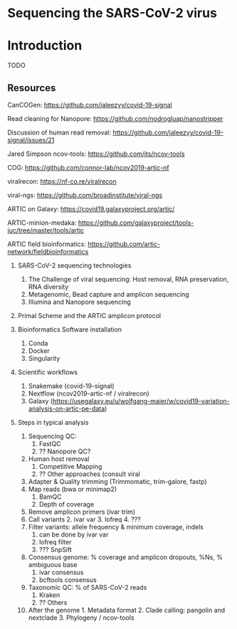 Sequencing the SARS-CoV-2 virus
===

# Introduction

TODO

## Resources

CanCOGen: https://github.com/jaleezyy/covid-19-signal

Read cleaning for Nanopore: https://github.com/nodrogluap/nanostripper

Discussion of human read removal: https://github.com/jaleezyy/covid-19-signal/issues/21

Jared Simpson ncov-tools: https://github.com/jts/ncov-tools

COG: https://github.com/connor-lab/ncov2019-artic-nf

viralrecon: https://nf-co.re/viralrecon

viral-ngs: https://github.com/broadinstitute/viral-ngs

ARTIC on Galaxy: https://covid19.galaxyproject.org/artic/

ARTIC-minion-medaka: https://github.com/galaxyproject/tools-iuc/tree/master/tools/artic

ARTIC field bioinformatics: https://github.com/artic-network/fieldbioinformatics

1. SARS-CoV-2 sequencing technologies
    1. The Challenge of viral sequencing: Host removal, RNA preservation, RNA diversity
    2. Metagenomic, Bead capture and amplicon sequencing
    3. Illumina and Nanopore sequencing
2. Primal Scheme and the ARTIC amplicon protocol

3. Bioinformatics Software installation
    1. Conda
    2. Docker
    3. Singularity

4. Scientific workflows
    1. Snakemake (covid-19-signal)
    2. Nextflow (ncov2019-artic-nf / viralrecon)
    3. Galaxy (https://usegalaxy.eu/u/wolfgang-maier/w/covid19-variation-analysis-on-artic-pe-data)

5. Steps in typical analysis
    1. Sequencing QC:
        1. FastQC
        2. ?? Nanopore QC?
    2. Human host removal
        1. Competitive Mapping
        2. ?? Other approaches (consult viral
    3. Adapter & Quality trimming (Trimmomatic, trim-galore, fastp)
    4. Map reads (bwa or minimap2)
        1. BamQC
        2. Depth of coverage
    5. Remove amplicon primers (ivar trim)
    6. Call variants
        2. ivar var
        3. lofreq
        4. ???
    7. Filter variants: allele frequency & minimum coverage, indels
        1. can be done by ivar var
        2. lofreq filter
        3. ??? SnpSift
    8. Consensus genome: % coverage and amplicon dropouts, %Ns, % ambiguous base 
        1. ivar consensus
        2. bcftools consensus
    9. Taxonomic QC: % of SARS-CoV-2 reads
        1. Kraken
        2. ?? Others
    10.  After the genome
        1. Metadata format
        2. Clade calling: pangolin and nextclade
        3. Phylogeny / ncov-tools

